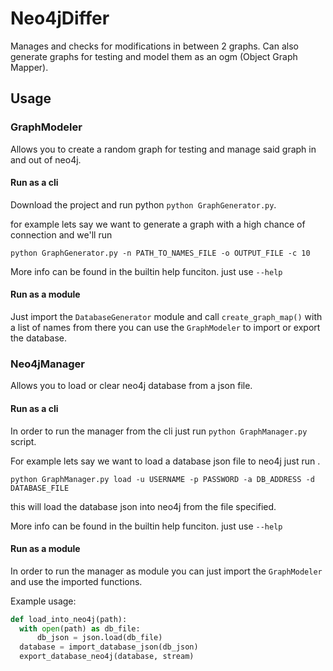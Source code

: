 # Neo4jDiffer
Manages and checks for modifications in between 2 graphs.
Can also generate graphs for testing and model them as an ogm (Object Graph Mapper).

## Usage
### GraphModeler
Allows you to create a random graph for testing and manage said graph in and out of neo4j.

#### Run as a cli 
Download the project and run python `python GraphGenerator.py`.

for example lets say we want to generate a graph with a high chance of connection and 
we'll run 

`python GraphGenerator.py -n PATH_TO_NAMES_FILE -o OUTPUT_FILE -c 10`

More info can be found in the builtin help funciton. just use `--help`

#### Run as a module
Just import the `DatabaseGenerator` module and call `create_graph_map()` with a list of names 
from there you can use the `GraphModeler` to import or export the database.

### Neo4jManager
Allows you to load or clear neo4j database from a json file.

#### Run as a cli
In order to run the manager from the cli just run 
`python GraphManager.py` script. 

For example lets say we want to load a database json file to neo4j just run .

`python GraphManager.py load -u USERNAME -p PASSWORD -a DB_ADDRESS -d DATABASE_FILE` 

this will load the database json into neo4j from the file specified.

More info can be found in the builtin help funciton. just use `--help`

#### Run as a module
In order to run the manager as module you can just import the `GraphModeler` and use the imported functions.

Example usage:
```python
def load_into_neo4j(path):
  with open(path) as db_file:
      db_json = json.load(db_file)
  database = import_database_json(db_json)
  export_database_neo4j(database, stream)
```

